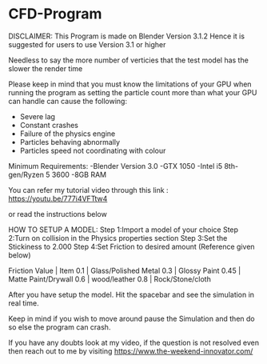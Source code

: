 # CFD-Program

DISCLAIMER:
This Program is made on Blender Version 3.1.2 
Hence it is suggested for users to use Version 3.1 or higher 

Needless to say the more number of verticies that the test model has the slower the render time

Please keep in mind that you must know the limitations of your GPU when running the program as
setting the particle count more than what your GPU can handle can cause the following:
- Severe lag
- Constant crashes
- Failure of the physics engine
- Particles behaving abnormally
- Particles speed not coordinating with colour

Minimum Requirements:
-Blender Version 3.0
-GTX 1050
-Intel i5 8th-gen/Ryzen 5 3600
-8GB RAM

You can refer my tutorial video through this link : https://youtu.be/777i4VFTtw4

or read the instructions below

HOW TO SETUP A MODEL:
Step 1:Import a model of your choice
Step 2:Turn on collision in the Physics properties section
Step 3:Set the Stickiness to 2.000
Step 4:Set Friction to desired amount (Reference given below)

Friction Value  |  Item
0.1             |  Glass/Polished Metal
0.3             |  Glossy Paint
0.45            |  Matte Paint/Drywall
0.6             |  wood/leather
0.8             |  Rock/Stone/cloth

After you have setup the model.
Hit the spacebar and see the simulation in real time.

Keep in mind if you wish to move around pause the Simulation and then do so else the program can crash.

If you have any doubts look at my video, if the question is not resolved even then reach out to me by visiting https://www.the-weekend-innovator.com/
